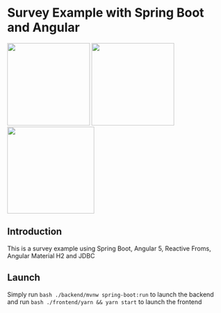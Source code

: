 # Survey Example with Spring Boot and Angular
<p>
<img src="http://www.groupeafg.com/wp-content/uploads/2016/04/spring-boot-project-logo.png"  height="190px"/>
<img src="https://upload.wikimedia.org/wikipedia/commons/thumb/b/b1/Icons8_flat_survey.svg/2000px-Icons8_flat_survey.svg.png"  height="190px"/>
<img src="https://angular.io/assets/images/logos/angular/angular.png" height="200px"/>
</p>

## Introduction
This is a survey example using Spring Boot, Angular 5, Reactive Froms, Angular Material H2 and JDBC  

## Launch
Simply run ```bash ./backend/mvnw spring-boot:run``` to launch the backend
and run ```bash ./frontend/yarn && yarn start``` to launch the frontend
